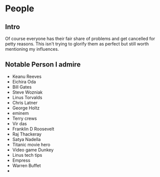 
# People

## Intro

Of course everyone has their fair share of problems and get cancelled for petty reasons. This isn't trying to glorify them as perfect but still worth mentioning my influences.


## Notable Person I admire

- Keanu Reeves
- Eichira Oda
- Bill Gates
- Steve Wozniak
- Linus Torvalds
- Chris Latner
- George Holtz
- eminem
- Terry crews
- Vir das
- Franklin D Roosevelt
- Raj Thackeray
- Satya Nadella
- Titanic movie hero
- Video game Dunkey
- Linus tech tips
- Empress
- Warren Buffet
- 